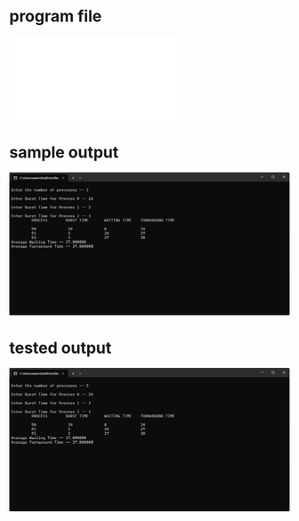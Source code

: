 # program file
![program file](FCSC.c)

# sample output
![sample output](programoutput.png)

# tested output
![tested output](testedoutput.png)
